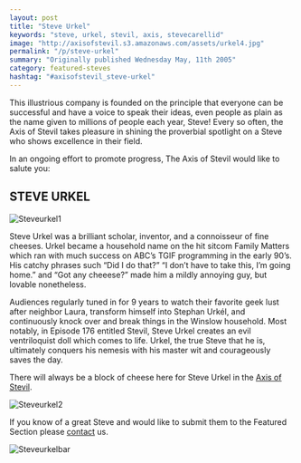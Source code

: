 ```yaml
---
layout: post
title: "Steve Urkel"
keywords: "steve, urkel, stevil, axis, stevecarellid"
image: "http://axisofstevil.s3.amazonaws.com/assets/urkel4.jpg"
permalink: "/p/steve-urkel"
summary: "Originally published Wednesday May, 11th 2005"
category: featured-steves
hashtag: "#axisofstevil_steve-urkel"
---
```


[id_1]: http://axisofstevil.s3.amazonaws.com/assets/urkel4.jpg "SteveCarell1"[id_2]: http://axisofstevil.s3.amazonaws.com/assets/urkel1.jpg "SteveCarell2"[id_3]: http://axisofstevil.s3.amazonaws.com/assets/urkelmural.jpg "SteveCarellbar"
This illustrious company is founded on the principle that everyone can be successful and have a voice to speak their ideas, even people as plain as the name given to millions of people each year, Steve! Every so often, the Axis of Stevil takes pleasure in shining the proverbial spotlight on a Steve who shows excellence in their field.

In an ongoing effort to promote progress, The Axis of Stevil would like to salute you:

## STEVE URKEL ##

![Steveurkel1][id_1]

Steve Urkel was a brilliant scholar, inventor, and a connoisseur of fine cheeses. Urkel became a household name on the hit sitcom Family Matters which ran with much success on ABC’s TGIF programming in the early 90’s. His catchy phrases such “Did I do that?” “I don’t have to take this, I’m going home.” and “Got any cheeese?” made him a mildly annoying guy, but lovable nonetheless.

Audiences regularly tuned in for 9 years to watch their favorite geek lust after neighbor Laura, transform himself into Stephan Urkél, and continuously knock over and break things in the Winslow household. Most notably, in Episode 176 entitled Stevil, Steve Urkel creates an evil ventriloquist doll which comes to life. Urkel, the true Steve that he is, ultimately conquers his nemesis with his master wit and courageously saves the day.

There will always be a block of cheese here for Steve Urkel in the [Axis of Stevil](/ "Axis of Stevil").

![Steveurkel2][id_2]

If you know of a great Steve and would like to submit them to the Featured Section please [contact](/contact) us.

![Steveurkelbar][id_3]
